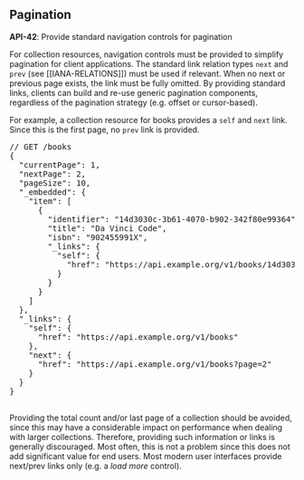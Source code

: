## Pagination

<div class="rule" id="api-42">
  <p class="rulelab"><strong>API-42</strong>: Provide standard navigation controls for pagination</p>
  <p>For collection resources, navigation controls must be provided to simplify pagination for client applications. The standard link relation types <code>next</code> and <code>prev</code> (see [[IANA-RELATIONS]]) must be used if relevant. When no next or previous page exists, the link must be fully omitted. By providing standard links, clients can build and re-use generic pagination components, regardless of the pagination strategy (e.g. offset or cursor-based).</p>
  <div class="example">
    <p>For example, a collection resource for books provides a <code>self</code> and <code>next</code> link. Since this is the first page, no <code>prev</code> link is provided.</p>
    <pre>
// GET /books
{
  "currentPage": 1,
  "nextPage": 2,
  "pageSize": 10,
  "_embedded": {
    "item": [
      {
        "identifier": "14d3030c-3b61-4070-b902-342f80e99364",
        "title": "Da Vinci Code",
        "isbn": "902455991X",
        "_links": {
          "self": {
            "href": "https://api.example.org/v1/books/14d3030c-3b61-4070-b902-342f80e99364"
          }
        }
      }
    ]
  },
  "_links": {
    "self": {
      "href": "https://api.example.org/v1/books"
    },
    "next": {
      "href": "https://api.example.org/v1/books?page=2"
    }
  }
}
    </pre>
  </div>
</div>

<p class="note">Providing the total count and/or last page of a collection should be avoided, since this may have a considerable impact on performance when dealing with larger collections. Therefore, providing such information or links is generally discouraged. Most often, this is not a problem since this does not add significant value for end users. Most modern user interfaces provide next/prev links only (e.g. a <em>load more</em> control).</p>
